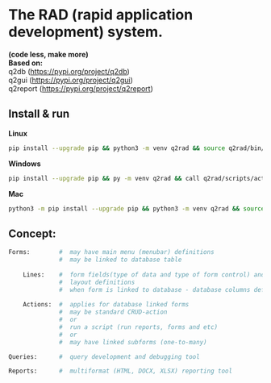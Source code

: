 # The RAD (rapid application development) system.  
**(code less, make more)**  
**Based on:**  
    q2db        (https://pypi.org/project/q2db)  
    q2gui       (https://pypi.org/project/q2gui)  
    q2report    (https://pypi.org/project/q2report)  
## Install & run
**Linux**
```bash
pip install --upgrade pip && python3 -m venv q2rad && source q2rad/bin/activate && pip install --upgrade q2rad  && q2rad
```
**Windows**
```bash
pip install --upgrade pip && py -m venv q2rad && call q2rad/scripts/activate && pip install --upgrade q2rad  && q2rad
```
**Mac**
```bash
python3 -m pip install --upgrade pip && python3 -m venv q2rad && source q2rad/bin/activate && python3 -m pip install --upgrade q2rad  && q2rad
```
## Concept:
```python
Forms:        #  may have main menu (menubar) definitions
              #  may be linked to database table
    
    Lines:    #  form fields(type of data and type of form control) and 
              #  layout definitions
              #  when form is linked to database - database columns definitions
    
    Actions:  #  applies for database linked forms
              #  may be standard CRUD-action 
              #  or 
              #  run a script (run reports, forms and etc)
              #  or
              #  may have linked subforms (one-to-many)

Queries:      #  query development and debugging tool

Reports:      #  multiformat (HTML, DOCX, XLSX) reporting tool 
```
